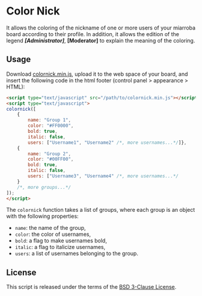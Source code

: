 # Color Nick

It allows the coloring of the nickname of one or more users of your miarroba board according to their profile. In addition, it allows the edition of the legend _**[Administrator]**_, **[Moderator]** to explain the meaning of the coloring. 

## Usage

Download [colornick.min.js](colornick.min.js), upload it to the web space of your board, and insert the following code in the html footer (control panel > appearance > HTML): 

```html
<script type="text/javascript" src="/path/to/colornick.min.js"></script>
<script type="text/javascript">
colornick([
    {
        name: "Group 1",
        color: "#FF0000",
        bold: true,
        italic: false,
        users: ["Username1", "Username2" /*, more usernames...*/]},
    {
        name: "Group 2",
        color: "#00FF00",
        bold: true,
        italic: false,
        users: ["Username3", "Username4" /*, more usernames...*/
    }
    /*, more groups...*/
]);
</script>
```

The `colornick` function takes a list of groups, where each group is an object with the following properties:

* `name`: the name of the group,
* `color`: the color of usernames,
* `bold`: a flag to make usernames bold,
* `italic`: a flag to italicize usernames,
* `users`: a list of usernames belonging to the group.

## License

This script is released under the terms of the [BSD 3-Clause License](LICENSE).